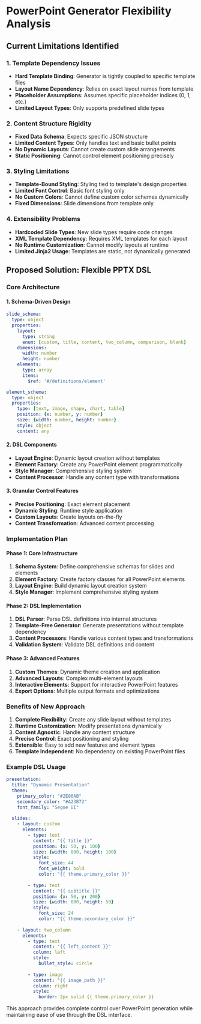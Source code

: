 # PowerPoint Generator Flexibility Analysis

## Current Limitations Identified

### 1. Template Dependency Issues
- **Hard Template Binding**: Generator is tightly coupled to specific template files
- **Layout Name Dependency**: Relies on exact layout names from template
- **Placeholder Assumptions**: Assumes specific placeholder indices (0, 1, etc.)
- **Limited Layout Types**: Only supports predefined slide types

### 2. Content Structure Rigidity
- **Fixed Data Schema**: Expects specific JSON structure
- **Limited Content Types**: Only handles text and basic bullet points
- **No Dynamic Layouts**: Cannot create custom slide arrangements
- **Static Positioning**: Cannot control element positioning precisely

### 3. Styling Limitations
- **Template-Bound Styling**: Styling tied to template's design properties
- **Limited Font Control**: Basic font styling only
- **No Custom Colors**: Cannot define custom color schemes dynamically
- **Fixed Dimensions**: Slide dimensions from template only

### 4. Extensibility Problems
- **Hardcoded Slide Types**: New slide types require code changes
- **XML Template Dependency**: Requires XML templates for each layout
- **No Runtime Customization**: Cannot modify layouts at runtime
- **Limited Jinja2 Usage**: Templates are static, not dynamically generated

## Proposed Solution: Flexible PPTX DSL

### Core Architecture

#### 1. Schema-Driven Design
```yaml
slide_schema:
  type: object
  properties:
    layout:
      type: string
      enum: [custom, title, content, two_column, comparison, blank]
    dimensions:
      width: number
      height: number
    elements:
      type: array
      items:
        $ref: '#/definitions/element'

element_schema:
  type: object
  properties:
    type: [text, image, shape, chart, table]
    position: {x: number, y: number}
    size: {width: number, height: number}
    style: object
    content: any
```

#### 2. DSL Components
- **Layout Engine**: Dynamic layout creation without templates
- **Element Factory**: Create any PowerPoint element programmatically
- **Style Manager**: Comprehensive styling system
- **Content Processor**: Handle any content type with transformations

#### 3. Granular Control Features
- **Precise Positioning**: Exact element placement
- **Dynamic Styling**: Runtime style application
- **Custom Layouts**: Create layouts on-the-fly
- **Content Transformation**: Advanced content processing

### Implementation Plan

#### Phase 1: Core Infrastructure
1. **Schema System**: Define comprehensive schemas for slides and elements
2. **Element Factory**: Create factory classes for all PowerPoint elements
3. **Layout Engine**: Build dynamic layout creation system
4. **Style Manager**: Implement comprehensive styling system

#### Phase 2: DSL Implementation
1. **DSL Parser**: Parse DSL definitions into internal structures
2. **Template-Free Generator**: Generate presentations without template dependency
3. **Content Processors**: Handle various content types and transformations
4. **Validation System**: Validate DSL definitions and content

#### Phase 3: Advanced Features
1. **Custom Themes**: Dynamic theme creation and application
2. **Advanced Layouts**: Complex multi-element layouts
3. **Interactive Elements**: Support for interactive PowerPoint features
4. **Export Options**: Multiple output formats and optimizations

### Benefits of New Approach

1. **Complete Flexibility**: Create any slide layout without templates
2. **Runtime Customization**: Modify presentations dynamically
3. **Content Agnostic**: Handle any content structure
4. **Precise Control**: Exact positioning and styling
5. **Extensible**: Easy to add new features and element types
6. **Template Independent**: No dependency on existing PowerPoint files

### Example DSL Usage

```yaml
presentation:
  title: "Dynamic Presentation"
  theme:
    primary_color: "#2E86AB"
    secondary_color: "#A23B72"
    font_family: "Segoe UI"
  
  slides:
    - layout: custom
      elements:
        - type: text
          content: "{{ title }}"
          position: {x: 50, y: 100}
          size: {width: 800, height: 100}
          style:
            font_size: 44
            font_weight: bold
            color: "{{ theme.primary_color }}"
        
        - type: text
          content: "{{ subtitle }}"
          position: {x: 50, y: 200}
          size: {width: 800, height: 50}
          style:
            font_size: 24
            color: "{{ theme.secondary_color }}"
    
    - layout: two_column
      elements:
        - type: text
          content: "{{ left_content }}"
          column: left
          style:
            bullet_style: circle
        
        - type: image
          content: "{{ image_path }}"
          column: right
          style:
            border: 2px solid {{ theme.primary_color }}
```

This approach provides complete control over PowerPoint generation while maintaining ease of use through the DSL interface.
